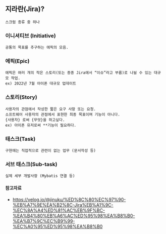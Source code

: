 ## 지라란(Jira)?
    스크럼 종류 중 하나

### 이니셔티브 (Initiative)
    공통의 목표를 추구하는 에픽의 모음.

### 에픽(Epic)
    에픽은 여러 개의 작은 스토리(또는 종종 Jira에서 “이슈”라고 부름)로 나뉠 수 있는 대규모 작업. 
    ex) 2022년 7월 아이폰 대규모 업데이트

### 스토리(Story)
    사용자의 관점에서 작성한 짧은 요구 사항 또는 요청.
    소프트웨어 사용자의 관점에서 표현한 최종 목표이며 기능이 아니다.
    {사용자} 로써 {무엇}을 하고싶다.
    ex) 아이폰 유저로써 **기능이 필요하다.

### 태스크(Task)
    구현에는 직접적으로 관련이 없는 업무 (문서작성 등)

### 서브 태스크(Sub-task)
    실제 세부 개발사항 (Mybatis 연결 등)

#### 참고자료
- https://velog.io/@jinuku/%ED%8C%80%EC%97%90-%EB%A7%9E%EA%B2%8C-Jira%EB%A1%9C-%EC%8A%A4%ED%81%AC%EB%9F%BC-%EA%B4%80%EB%A6%AC%ED%95%98%EA%B8%B0-%EA%B7%9C%EC%B9%99-%EC%A0%95%ED%95%98%EA%B8%B0